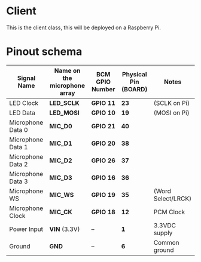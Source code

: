 # Client
This is the client class, this will be deployed on a Raspberry Pi.


# Pinout schema
| Signal Name       | Name on the microphone array | BCM GPIO Number | Physical Pin (BOARD) | Notes                        |
|-------------------|------------------------------|-----------------|----------------------|------------------------------|
| LED Clock         | **LED_SCLK**                 | **GPIO 11**     | **23**               | (SCLK on Pi)                 |
| LED Data          | **LED_MOSI**                 | **GPIO 10**     | **19**               | (MOSI on Pi)                 |
| Microphone Data 0 | **MIC_D0**                   | **GPIO 21**     | **40**               |                              |
| Microphone Data 1 | **MIC_D1**                   | **GPIO 20**     | **38**               |                              |
| Microphone Data 2 | **MIC_D2**                   | **GPIO 26**     | **37**               |                              |
| Microphone Data 3 | **MIC_D3**                   | **GPIO 16**     | **36**               |                              |
| Microphone WS     | **MIC_WS**                   | **GPIO 19**     | **35**               | (Word Select/LRCK)           |
| Microphone Clock  | **MIC_CK**                   | **GPIO 18**      | **12**               | PCM Clock  |
| Power Input       | **VIN** (3.3V)               | –               | **1**                | 3.3VDC supply                |
| Ground            | **GND**                      | –               | **6**                | Common ground                |

